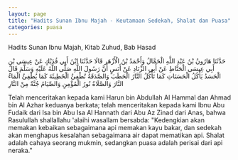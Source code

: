 ```yaml
---
layout: page
title: "Hadits Sunan Ibnu Majah - Keutamaan Sedekah, Shalat dan Puasa"
categories: puasa
---
```


Hadits Sunan Ibnu Majah, Kitab Zuhud, Bab Hasad

<p class="arab">
حَدَّثَنَا هَارُونُ بْنُ عَبْدِ اللَّهِ الْحَمَّالُ وَأَحْمَدُ بْنُ الْأَزْهَر قَالَا حَدَّثَنَا ابْنُ أَبِي فُدَيْكٍ عَنْ عِيسَى بْنِ أَبِي عِيسَى الْحَنَّاطِ عَنْ أَبِي الزِّنَادِ عَنْ أَنَسٍ أَنَّ رَسُولَ اللَّهِ صَلَّى اللَّهُ عَلَيْهِ وَسَلَّمَ قَالَ الْحَسَدُ يَأْكُلُ الْحَسَنَاتِ كَمَا تَأْكُلُ النَّارُ الْحَطَبَ وَالصَّدَقَةُ تُطْفِئُ الْخَطِيئَةَ كَمَا يُطْفِئُ الْمَاءُ النَّارَ وَالصَّلَاةُ نُورُ الْمُؤْمِنِ وَالصِّيَامُ جُنَّةٌ مِنْ النَّارِ
</p>

Telah menceritakan kepada kami Harun bin Abdullah Al Hammal dan Ahmad bin Al Azhar keduanya berkata; telah menceritakan kepada kami Ibnu Abu Fudaik dari Isa bin Abu Isa Al Hannath dari Abu Az Zinad dari Anas, bahwa Rasulullah shallallahu 'alaihi wasallam bersabda: "Kedengkian akan memakan kebaikan sebagaimana api memakan kayu bakar, dan sedekah akan menghapus kesalahan sebagaimana air dapat mematikan api. Shalat adalah cahaya seorang mukmin, sedangkan puasa adalah perisai dari api neraka."

